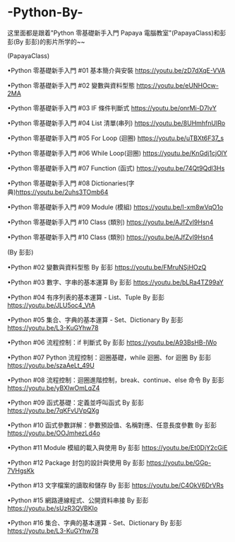 # -Python-By-
这里面都是跟着"Python 零基礎新手入門 Papaya 電腦教室"(PapayaClass)和彭彭(By 彭彭)的影片所学的~~

(PapayaClass)

•Python 零基礎新手入門 #01 基本簡介與安裝    https://youtu.be/zD7dXqE-VVA

•Python 零基礎新手入門 #02 變數與資料型態    https://youtu.be/eUNHOcw-2MA

•Python 零基礎新手入門 #03 IF 條件判斷式     https://youtu.be/onrMi-D7lvY

•Python 零基礎新手入門 #04 List 清單(串列)   https://youtu.be/8UHmhfnUIRo

•Python 零基礎新手入門 #05 For Loop (迴圈)   https://youtu.be/uTBXt6F37_s

•Python 零基礎新手入門 #06 While Loop(迴圈)  https://youtu.be/KnGdj1cjOlY

•Python 零基礎新手入門 #07 Function (函式)   https://youtu.be/74Qt9Qdl3Hs

•Python 零基礎新手入門 #08 Dictionaries(字典)https://youtu.be/2uhs3TOmb64

•Python 零基礎新手入門 #09 Module (模組)     https://youtu.be/I-xm8wVqO1o

•Python 零基礎新手入門 #10 Class (類別)      https://youtu.be/AJfZvl9Hsn4

•Python 零基礎新手入門 #10 Class (類別)      https://youtu.be/AJfZvl9Hsn4

(By 彭彭)
 
•Python #02 變數與資料型態 By 彭彭                                 https://youtu.be/FMruNSjHOzQ
 
•Python #03 數字、字串的基本運算 By 彭彭                            https://youtu.be/bLRa4TZ99aY

•Python #04 有序列表的基本運算 - List、Tuple By 彭彭                   https://youtu.be/JLU5oc4_VtA

•Python #05 集合、字典的基本運算 - Set、Dictionary By 彭彭             https://youtu.be/L3-KuGYhw78
  
•Python #06 流程控制：if 判斷式 By 彭彭                                https://youtu.be/A93BsHB-lWo

•Python #07 Python 流程控制：迴圈基礎，while 迴圈、for 迴圈 By 彭彭     https://youtu.be/szaAeLt_49U

•Python #08 流程控制：迴圈進階控制，break、continue、else 命令 By 彭彭  https://youtu.be/yBXlwOmLqZ4

•Python #09 函式基礎：定義並呼叫函式 By 彭彭                           https://youtu.be/7qKFvUVpQXg

•Python #10 函式參數詳解：參數預設值、名稱對應、任意長度參數 By 彭彭     https://youtu.be/OOJmhezLd4o

•Python #11 Module 模組的載入與使用 By 彭彭                           https://youtu.be/Et0DjY2cGiE

•Python #12 Package 封包的設計與使用 By 彭彭                          https://youtu.be/GGp-7VHgsKk

•Python #13 文字檔案的讀取和儲存 By 彭彭                              https://youtu.be/C4OkV6DrVRs

•Python #15 網路連線程式、公開資料串接 By 彭彭                        https://youtu.be/sUzR3QVBKIo

•Python #16 集合、字典的基本運算 - Set、Dictionary By 彭彭            https://youtu.be/L3-KuGYhw78
